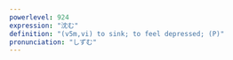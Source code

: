 ```yaml
---
powerlevel: 924
expression: "沈む"
definition: "(v5m,vi) to sink; to feel depressed; (P)"
pronunciation: "しずむ"
---
```

